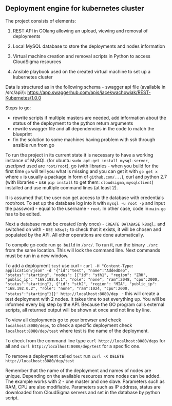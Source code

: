 ## Deployment engine for kubernetes cluster

The project consists of elements:
1. REST API in GOlang allowing an upload, viewing and removal of deployments

2. Local MySQL database to store the deployments and nodes information

3. Virtual machine creation and removal scripts in Python to access CloudSigma resources

4. Ansible playbook used on the created virtual machine to set up a kubernetes cluster

Data is structured as in the following schema - swagger api file (available in /src/api/):
https://app.swaggerhub.com/apis/jacekwachowiak/REST-Kubernetes/1.0.0

Steps to go:
* rewrite scripts if multiple masters are needed, add information about the status of the deployment to the python return arguments
* rewrite swagger file and all dependencies in the code to match the blueprint
* fin the solution to some machines having problem with ssh through ansible run from go

To run the project in its current state it is necessary to have a working instance of MySQL (for ubuntu `sudo apt-get install mysql-server`, user/pwd used are `root/root`), 
go (with libraries - when you build for the first time `go` will tell you what is missing and you can get it with `go get x` where `x` is usually a package in form of `github.com/...`), 
curl and python 2.7 (with libraries - use `pip install` to get them: `cloudsigma`, `mysqlclient`) installed and use multiple command lines (at least 2).

It is assumed that the user can get access to the database with credentials root/root. To set up the database log into it with `mysql -u root -p` and input the password - equal to the username - `root`. In other case, code in `main.go` has to be edited.

Next a database must be created (only once) - `CREATE DATABASE k8sql;` and switched on with - 
`USE k8sql;` to check that it exists, it will be chosen and populated by the API. All other operations are done automatically.

To compile go code run `go build` in `/src/`. To run it, run the binary `./src` from the same location.
This will lock the command line. Next commands must be run in a new window.

To add a deployment `test` use curl - `curl -H "Content-Type: application/json" -d '{"id":"test", "name":"AddedDep", "status":"starting", "nodes": [{"id": "sth1", "region": "ZRH", "public_ip": "168.192.0.1", "role": "none", "ram":2048, "cpu":2000, "status":"starting"}, {"id": "sth2", "region": "MIA", "public_ip": "168.192.0.2", "role": "none", "ram":1024, "cpu":2000, "status":"starting"}]}' http://localhost:8080/dep
` - this will create a test deployment with 2 nodes. It takes time to set everything up. You will be informed every big step by the API. Because the GO program calls external scripts, all returned output will be shown at once and not line by line.

To view all deployments go to your browser and check `localhost:8080/deps`, to check a specific deployment check `localhost:8080/dep/test` where test is the name of the deployment.

To check from the command line type `curl http://localhost:8080/deps` for all and `curl http://localhost:8080/dep/test` for a specific one.

To remove a deployment called `test` run `curl -X DELETE http://localhost:8080/dep/test`

Remember that the name of the deployment and names of nodes are unique. Depending on the available resources more nodes can be added. The example works with 2 - one master and one slave. Parameters such as RAM, CPU are also modifiable.
Parameters such as IP address, status are downloaded from CloudSigma servers and set in the database by python script.

